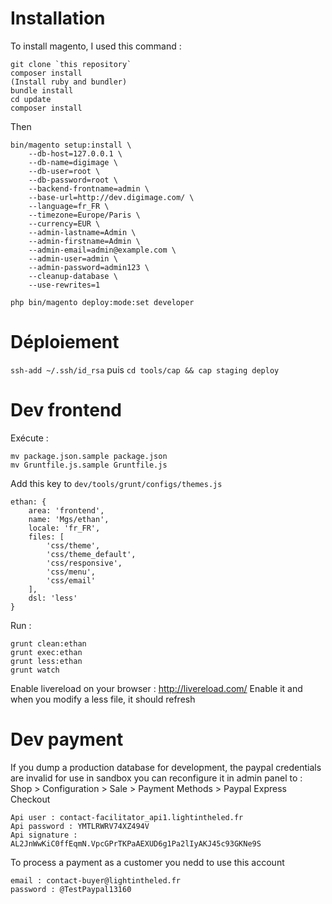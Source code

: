 # Installation
To install magento, I used this command :
```
git clone `this repository`
composer install
(Install ruby and bundler)
bundle install
cd update
composer install
```
Then
```
bin/magento setup:install \
    --db-host=127.0.0.1 \
    --db-name=digimage \
    --db-user=root \
    --db-password=root \
    --backend-frontname=admin \
    --base-url=http://dev.digimage.com/ \
    --language=fr_FR \
    --timezone=Europe/Paris \
    --currency=EUR \
    --admin-lastname=Admin \
    --admin-firstname=Admin \
    --admin-email=admin@example.com \
    --admin-user=admin \
    --admin-password=admin123 \
    --cleanup-database \
    --use-rewrites=1
```
`php bin/magento deploy:mode:set developer`
# Déploiement
`ssh-add ~/.ssh/id_rsa`
puis
`cd tools/cap && cap staging deploy`
# Dev frontend
Exécute :
```
mv package.json.sample package.json
mv Gruntfile.js.sample Gruntfile.js
```
Add this key to `dev/tools/grunt/configs/themes.js`
```
ethan: {
    area: 'frontend',
    name: 'Mgs/ethan',
    locale: 'fr_FR',
    files: [
        'css/theme',
        'css/theme_default',
        'css/responsive',
        'css/menu',
        'css/email'
    ],
    dsl: 'less'
}
```
Run :
```
grunt clean:ethan
grunt exec:ethan
grunt less:ethan
grunt watch
```
Enable livereload on your browser :
http://livereload.com/
Enable it and when you modify a less file, it should refresh

# Dev payment
If you dump a production database for development, the paypal credentials are invalid for use in sandbox
you can reconfigure it in admin panel to :
Shop > Configuration > Sale > Payment Methods > Paypal Express Checkout

```
Api user : contact-facilitator_api1.lightintheled.fr
Api password : YMTLRWRV74XZ494V
Api signature : AL2JnWwKiC0ffEqmN.VpcGPrTKPaAEXUD6g1Pa2lIyAKJ45c93GKNe9S
```

To process a payment as a customer you nedd to use this account
```
email : contact-buyer@lightintheled.fr
password : @TestPaypal13160
```
